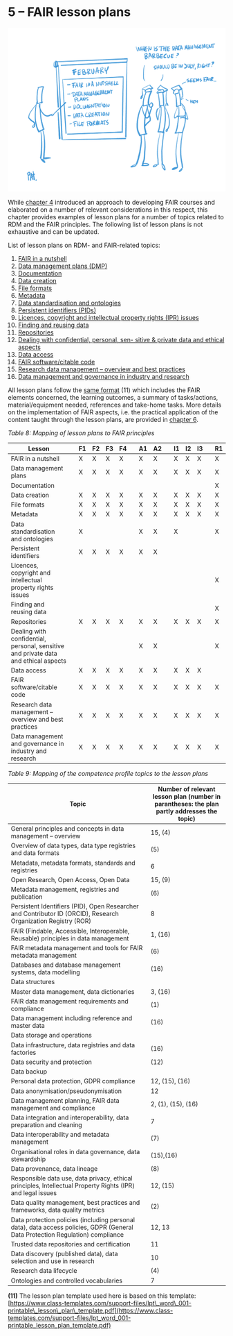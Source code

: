 # 5 – FAIR lesson plans

![](../Images/5_FAIR_curriculum_and_lesson_plans.PNG)

While [chapter 4](../4TeachingAndTrainingDesigns/1Introduction.md) introduced an approach to developing FAIR courses and elaborated on a number of relevant considerations in this respect, this chapter provides examples of lesson plans for a number of topics related to RDM and the FAIR principles. The following list of lesson plans is not exhaustive and can be updated.

List of lesson plans on RDM- and FAIR-related topics:

1. [FAIR in a nutshell](1LessonPlan.md)
2. [Data management plans (DMP)](2LessonPlan.md)
3. [Documentation](3LessonPlan.md)
4. [Data creation](4LessonPlan.md)
5. [File formats](5LessonPlan.md)
6. [Metadata](6LessonPlan.md)
7. [Data standardisation and ontologies](7LessonPlan.md)
8. [Persistent identifiers (PIDs)](8LessonPlan.md)
9. [Licences, copyright and intellectual property rights (IPR) issues](9LessonPlan.md)
10. [Finding and reusing data](10LessonPlan.md)
11. [Repositories](11LessonPlan.md)
12. [Dealing with confidential, personal, sen- sitive &amp; private data and ethical aspects](12LessonPlan.md)
13. [Data access](13LessonPlan.md)
14. [FAIR software/citable code](14LessonPlan.md)
15. [Research data management – overview and best practices](15LessonPlan.md)
16. [Data management and governance in industry and research](16LessonPlan.md)
 
All lesson plans follow the [same format](https://docs.google.com/document/d/1YO6U4Rq5s-g6dnpTVu6BD42jwt2-UqYiNFqZmzGKc2c/edit#heading=h.fzyhfqsl05zv) (11) which includes the FAIR elements concerned, the learning outcomes, a summary of tasks/actions, material/equipment needed, references and take-home tasks. More details on the implementation of FAIR aspects, i.e. the practical application of the content taught through the lesson plans, are provided in [chapter 6](../6ImplementingFAIR/1Introduction.md).

_Table 8: Mapping of lesson plans to FAIR principles_

| Lesson | | F1 | F2 | F3 | F4 | | A1 | A2 | | I1 | I2 | I3 | | R1 |
| --- | --- | --- | --- | --- | --- | --- | --- | --- | --- | --- | --- | --- | --- | --- |
| FAIR in a nutshell | | X | X | X | X | | X | X | | X | X | X | | X |
| Data management plans | | X | X | X | X | | X | X | | X | X | X | | X |
| Documentation | | | | | | | | | | | | | | X |
| Data creation | | X | X | X | X | | X | X | | X | X | X | | X |
| File formats | | X | X | X | X | | X | X | | X | X | X | | X |
| Metadata | | X | X | X | X | | X | X | | X | X | X | | X |
| Data standardisation and ontologies | | X | | | | | X | X | | X | | | | X |
| Persistent identifiers | | X | X | X | X | | X | X | | | | | | |
| Licences, copyright and intellectual property rights issues | | | | | | | | | | | | | | X |
| Finding and reusing data | | | | | | | | | | | | | | X |
| Repositories | | X | X | X | X | | X | X | | X | X | X | | X |
| Dealing with confidential, personal, sensitive and private data and ethical aspects | | | | | | | X | X | | | | | | X |
| Data access | | X | X | X | X | | X | X | | X | X | X | | |
| FAIR software/citable code | | X | X | X | X | | X | X | | X | X | X | | X |
| Research data management – overview and best practices | | X | X | X | X | | X | X | | X | X | X | | X |
| Data management and governance in industry and research | | X | X | X | X | | X | X | | X | X | X | | X |


_Table 9: Mapping of the competence profile topics to the lesson plans_


| **Topic** | **Number of relevant lesson plan** (number in parantheses: the plan partly addresses the topic) |
| --- | --- |
| General principles and concepts in data management – overview | 15, (4) |
| Overview of data types, data type registries and data formats | (5) |
| Metadata, metadata formats, standards and registries | 6 |
| Open Research, Open Access, Open Data | 15, (9) |
| Metadata management, registries and publication | (6) |
| Persistent Identifiers (PID), Open Researcher and Contributor ID (ORCID), Research Organization Registry (ROR) | 8 |
| FAIR (Findable, Accessible, Interoperable, Reusable) principles in data management | 1, (16) |
| FAIR metadata management and tools for FAIR metadata management | (6) |
| Databases and database management systems, data modelling | (16) |
| Data structures | |
| Master data management, data dictionaries | 3, (16) |
| FAIR data management requirements and compliance | (1) |
| Data management including reference and master data | (16) |
| Data storage and operations | |
| Data infrastructure, data registries and data factories | (16) |
| Data security and protection | (12) |
| Data backup | |
| Personal data protection, GDPR compliance | 12, (15), (16) |
| Data anonymisation/pseudonymisation | 12 |
| Data management planning, FAIR data management and compliance | 2, (1), (15), (16) |
| Data integration and interoperability, data preparation and cleaning | 7 |
| Data interoperability and metadata management | (7) |
| Organisational roles in data governance, data stewardship | (15),(16) |
| Data provenance, data lineage | (8) |
| Responsible data use, data privacy, ethical principles, Intellectual Property Rights (IPR) and legal issues | 12, (15) |
| Data quality management, best practices and frameworks, data quality metrics | (2) |
| Data protection policies (including personal data), data access policies, GDPR (General Data Protection Regulation) compliance | 12, 13 |
| Trusted data repositories and certification | 11 |
| Data discovery (published data), data selection and use in research | 10 |
| Research data lifecycle | (4) |
| Ontologies and controlled vocabularies | 7 |

**(11)** The lesson plan template used here is based on this template: [https://www.class-templates.com/support-files/lpt\_word\_001-printable\_lesson\_plan\_template.pdf](https://www.class-templates.com/support-files/lpt_word_001-printable_lesson_plan_template.pdf)
